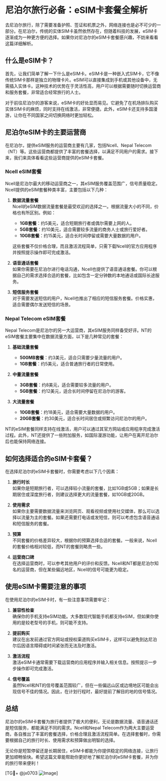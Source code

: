 # 尼泊尔旅行必备：eSIM卡套餐全解析

去尼泊尔旅行，除了需要准备护照、签证和机票之外，网络连接也是必不可少的一部分。在尼泊尔，传统的实体SIM卡虽然依然存在，但随着科技的发展，eSIM卡逐渐成为一种更方便的选择。如果你对尼泊尔的eSIM卡套餐感兴趣，不妨来看看这篇详细解析。

## 什么是eSIM卡？

首先，让我们简单了解一下什么是eSIM卡。eSIM卡是一种嵌入式SIM卡，它不像传统SIM卡那样是独立的物理卡片。eSIM可以直接集成到手机或其他设备中，无需插入实体卡。这种技术的优势在于灵活性高，用户可以根据需要随时切换运营商和服务套餐，非常适合经常旅行的人士。

对于前往尼泊尔的游客来说，eSIM卡的好处显而易见。它避免了在机场排队购买实体SIM卡的麻烦，同时支持在线激活，非常便捷。此外，eSIM卡还支持多国漫游，让你在不同国家之间切换网络时更加轻松。

## 尼泊尔eSIM卡的主要运营商

在尼泊尔，提供eSIM服务的运营商主要有几家，包括Ncell、Nepal Telecom（NT）等。这些运营商都提供了丰富的套餐选择，以满足不同用户的需求。接下来，我们来具体看看这些运营商提供的eSIM卡套餐。

### Ncell eSIM套餐

Ncell是尼泊尔最大的移动运营商之一，其eSIM服务覆盖范围广，信号质量稳定。Ncell提供的eSIM套餐种类丰富，主要包括以下几种：

1. **数据流量套餐**  
   Ncell的eSIM数据流量套餐是最受欢迎的选择之一。根据流量大小的不同，价格也有所区别。例如：
   - **1GB套餐**：约5美元，适合短期旅行者或偶尔需要上网的人。
   - **5GB套餐**：约10美元，适合需要较多流量的商务人士或旅行爱好者。
   - **10GB套餐**：约15美元，适合长时间停留或需要大量数据的用户。

   这些套餐不仅价格合理，而且激活流程简单，只需下载Ncell的官方应用程序并按照提示操作即可完成激活。

2. **语音通话套餐**  
   如果你需要在尼泊尔进行电话沟通，Ncell也提供了语音通话套餐。你可以根据自己的需求选择合适的套餐，比如包含一定分钟数的本地通话或国际长途服务。

3. **短信服务套餐**  
   对于需要发送短信的用户，Ncell也推出了相应的短信服务套餐。价格实惠，适合需要偶尔发送短信的场景。

### Nepal Telecom eSIM套餐

Nepal Telecom是尼泊尔的另一大运营商，其eSIM服务同样备受好评。NT的eSIM套餐主要集中在数据流量方面，以下是几种常见的套餐：

1. **基础流量套餐**  
   - **500MB套餐**：约3美元，适合只需要少量流量的用户。
   - **1GB套餐**：约5美元，适合普通旅行者的日常使用。

2. **中量流量套餐**  
   - **3GB套餐**：约8美元，适合需要较多流量的用户。
   - **5GB套餐**：约12美元，适合长时间停留在尼泊尔的游客。

3. **大流量套餐**  
   - **10GB套餐**：约18美元，适合需要大量数据的用户。
   - **20GB套餐**：约30美元，适合长时间居住或频繁访问尼泊尔的用户。

NT的eSIM套餐同样支持在线激活，用户可以通过其官方网站或应用程序完成激活过程。此外，NT还提供了一些附加服务，如国际漫游功能，让用户在离开尼泊尔后也能保持网络连接。

## 如何选择适合的eSIM卡套餐？

在选择尼泊尔的eSIM卡套餐时，你需要考虑以下几个因素：

1. **旅行时长**  
   如果你是短期旅行者，可以选择较小流量的套餐，比如1GB或5GB；如果是长期居住或深度旅行者，则建议选择更大的流量套餐，如10GB或20GB。

2. **使用需求**  
   如果你主要需要数据流量来浏览网页、观看视频或使用社交媒体，那么可以选择以流量为主的套餐。如果还需要打电话或发短信，则可以考虑包含语音通话和短信服务的套餐。

3. **预算**  
   不同套餐的价格差异较大，根据你的预算选择合适的套餐。一般来说，Ncell的套餐价格相对较低，而NT的套餐则略贵一些。

4. **运营商口碑**  
   在选择运营商时，可以参考其他用户的评价和反馈。Ncell和NT都是尼泊尔知名的运营商，但在某些偏远地区，Ncell的信号可能更为稳定。

## 使用eSIM卡需要注意的事项

在使用尼泊尔的eSIM卡时，有一些注意事项需要牢记：

1. **兼容性检查**  
   确保你的手机支持eSIM功能。大多数现代智能手机都支持eSIM，但如果你使用的是较老型号的手机，则可能不支持。

2. **提前购买**  
   建议在出发前通过官方网站或授权渠道购买eSIM卡，这样可以避免到达尼泊尔后因语言障碍或时间紧张而无法及时激活。

3. **激活流程**  
   激活eSIM卡通常需要下载运营商的应用程序并输入相关信息。按照提示一步步操作即可完成激活。

4. **信号覆盖**  
   虽然Ncell和NT的信号覆盖范围较广，但在一些偏远山区或边境地区可能会出现信号不佳的情况。因此，在计划行程时，最好提前了解目的地的信号情况。

## 总结

尼泊尔的eSIM卡套餐为旅行者提供了极大的便利，无论是数据流量、语音通话还是短信服务，都能满足不同的需求。Ncell和Nepal Telecom作为两大主要运营商，各自推出了丰富的套餐选择，价格合理且激活流程简单。在选择套餐时，你需要根据自己的旅行时长、使用需求和预算做出明智的选择。

无论你是短暂停留还是长期居住，eSIM卡都能为你提供稳定的网络连接，让旅行更加顺畅愉快。希望这篇文章能帮助你更好地了解尼泊尔的eSIM卡套餐，并为你的旅行带来便利！

[TG💪+ @jx0703 ![Image](https://github.com/user-attachments/assets/dbca1d08-cadb-493c-b0ec-ad6f7a83f270)]